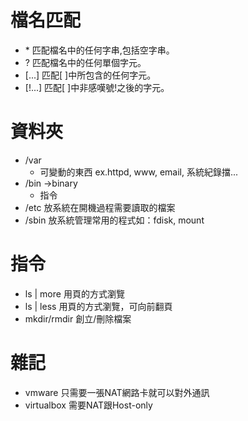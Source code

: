 # 檔名匹配
* \* 匹配檔名中的任何字串,包括空字串。
* ? 匹配檔名中的任何單個字元。
* [...]   匹配[ ]中所包含的任何字元。
* [!...]   匹配[ ]中非感嘆號!之後的字元。

# 資料夾
* /var
  * 可變動的東西 ex.httpd, www, email, 系統紀錄擋...
* /bin ->binary
  * 指令
* /etc 放系統在開機過程需要讀取的檔案
* /sbin 放系統管理常用的程式如：fdisk, mount

# 指令
* ls | more 用頁的方式瀏覽 
* ls | less 用頁的方式瀏覽，可向前翻頁
* mkdir/rmdir 創立/刪除檔案

# 雜記
* vmware 只需要一張NAT網路卡就可以對外通訊
* virtualbox 需要NAT跟Host-only
